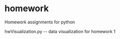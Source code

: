 # homework
Homework assignments for python

hwVisualization.py -- data visualization for homework 1
